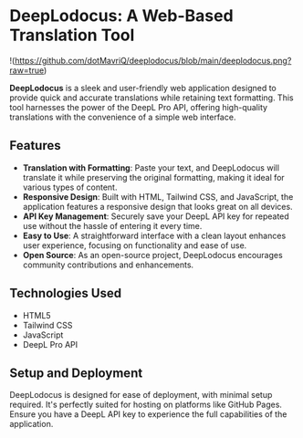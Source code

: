 # DeepLodocus: A Web-Based Translation Tool
!(https://github.com/dotMavriQ/deeplodocus/blob/main/deeplodocus.png?raw=true)

**DeepLodocus** is a sleek and user-friendly web application designed to provide quick and accurate translations while retaining text formatting. This tool harnesses the power of the DeepL Pro API, offering high-quality translations with the convenience of a simple web interface.

## Features
- **Translation with Formatting**: Paste your text, and DeepLodocus will translate it while preserving the original formatting, making it ideal for various types of content.
- **Responsive Design**: Built with HTML, Tailwind CSS, and JavaScript, the application features a responsive design that looks great on all devices.
- **API Key Management**: Securely save your DeepL API key for repeated use without the hassle of entering it every time.
- **Easy to Use**: A straightforward interface with a clean layout enhances user experience, focusing on functionality and ease of use.
- **Open Source**: As an open-source project, DeepLodocus encourages community contributions and enhancements.

## Technologies Used
- HTML5
- Tailwind CSS
- JavaScript
- DeepL Pro API

## Setup and Deployment
DeepLodocus is designed for ease of deployment, with minimal setup required. It's perfectly suited for hosting on platforms like GitHub Pages. Ensure you have a DeepL API key to experience the full capabilities of the application.
